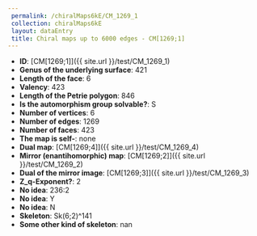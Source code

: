 ```yaml
--- 
 permalink: /chiralMaps6kE/CM_1269_1 
 collection: chiralMaps6kE
 layout: dataEntry
 title: Chiral maps up to 6000 edges - CM[1269;1]
---
```


- **ID**: [CM[1269;1]]({{ site.url }}/test/CM_1269_1)
- **Genus of the underlying surface**: 421
- **Length of the face**: 6
- **Valency**: 423
- **Length of the Petrie polygon**: 846
- **Is the automorphism group solvable?**: S
- **Number of vertices**: 6
- **Number of edges**: 1269
- **Number of faces**: 423
- **The map is self-**: none
- **Dual map**: [CM[1269;4]]({{ site.url }}/test/CM_1269_4)
- **Mirror (enantihomorphic) map**: [CM[1269;2]]({{ site.url }}/test/CM_1269_2)
- **Dual of the mirror image**: [CM[1269;3]]({{ site.url }}/test/CM_1269_3)
- **Z_q-Exponent?**: 2
- **No idea**:  236:2
- **No idea**: Y
- **No idea**: N
- **Skeleton**: Sk(6;2)^141
- **Some other kind of skeleton**: nan
